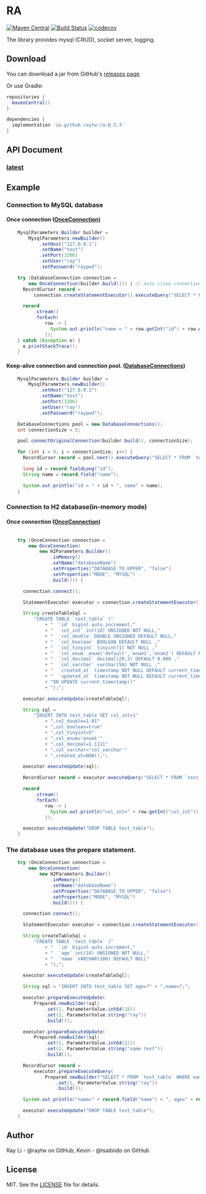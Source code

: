 # RA
[![Maven Central](https://maven-badges.herokuapp.com/maven-central/io.github.raytw/ra/badge.svg)](https://maven-badges.herokuapp.com/maven-central/io.github.raytw/ra)
[![Build Status](https://travis-ci.com/RayTW/RA.svg?branch=develop)](https://travis-ci.com/RayTW/RA)
[![codecov](https://codecov.io/gh/RayTW/RA/branch/develop/graph/badge.svg?token=QVO57XPZRK)](https://codecov.io/gh/RayTW/RA)

The library provides mysql (CRUD), socket server, logging.

## Download

You can download a jar from GitHub's [releases page](https://github.com/RayTW/RA/releases).

Or use Gradle:

```gradle
repositories {
  mavenCentral()
}

dependencies {
  implementation 'io.github.raytw:ra:0.5.3'
}
```

## API Document 
### [latest](https://raytw.github.io/RA/)

## Example
### Connection to MySQL database
#### Once connection ([OnceConnection](https://raytw.github.io/RA/ra/db/connection/OnceConnection.html))
```java
    MysqlParameters.Builder builder =
        MysqlParameters.newBuilder()
            .setHost("127.0.0.1")
            .setName("test")
            .setPort(3306)
            .setUser("ray")
            .setPassword("raypwd");

    try (DatabaseConnection connection =
        new OnceConnection(builder.build())) { // auto close connection.
      RecordCursor record =
          connection.createStatementExecutor().executeQuery("SELECT * FROM `test_table`");

      record
          .stream()
          .forEach(
              row -> {
                System.out.println("name = " + row.getInt("id") + row.getString("name"));
              });
    } catch (Exception e) {
      e.printStackTrace();
    }
```

#### Keep-alive connection and connection pool. ([DatabaseConnections](https://raytw.github.io/RA/ra/db/DatabaseConnections.html))
```java
    MysqlParameters.Builder builder =
        MysqlParameters.newBuilder()
            .setHost("127.0.0.1")
            .setName("test")
            .setPort(3306)
            .setUser("ray")
            .setPassword("raypwd");

    DatabaseConnections pool = new DatabaseConnections();
    int connectionSize = 5;

    pool.connectOriginalConnection(builder.build(), connectionSize);

    for (int i = 0; i < connectionSize; i++) {
      RecordCursor record = pool.next().executeQuery("SELECT * FROM `test_table` LIMIT 1");

      long id = record.fieldLong("id");
      String name = record.field("name");

      System.out.println("id = " + id + ", name" + name);
    }
```

### Connection to H2 database(in-memory mode)
#### Once connection ([OnceConnection](https://raytw.github.io/RA/ra/db/connection/OnceConnection.html))
```java

    try (OnceConnection connection =
        new OnceConnection(
            new H2Parameters.Builder()
                .inMemory()
                .setName("databaseName")
                .setProperties("DATABASE_TO_UPPER", "false")
                .setProperties("MODE", "MYSQL")
                .build())) {

      connection.connect();

      StatementExecutor executor = connection.createStatementExecutor();

      String createTableSql =
          "CREATE TABLE `test_table` ("
              + "  `id` bigint auto_increment,"
              + "  `col_int` int(10) UNSIGNED NOT NULL,"
              + "  `col_double` DOUBLE UNSIGNED DEFAULT NULL,"
              + "  `col_boolean` BOOLEAN DEFAULT NULL ,"
              + "  `col_tinyint` tinyint(1) NOT NULL ,"
              + "  `col_enum` enum('default','enum1','enum2') DEFAULT NULL ,"
              + "  `col_decimal` decimal(20,3) DEFAULT 0.000 ,"
              + "  `col_varchar` varchar(50) NOT NULL ,"
              + "  `created_at` timestamp NOT NULL DEFAULT current_timestamp(),"
              + "  `updated_at` timestamp NOT NULL DEFAULT current_timestamp() "
              + "ON UPDATE current_timestamp()"
              + ");";

      executor.executeUpdate(createTableSql);

      String sql =
          "INSERT INTO test_table SET col_int=1"
              + ",col_double=1.01"
              + ",col_boolean=true"
              + ",col_tinyint=5"
              + ",col_enum='enum1'"
              + ",col_decimal=1.1111"
              + ",col_varchar='col_varchar'"
              + ",created_at=NOW();";

      executor.executeUpdate(sql);

      RecordCursor record = executor.executeQuery("SELECT * FROM `test_table`");

      record
          .stream()
          .forEach(
              row -> {
                System.out.println("col_int=" + row.getInt("col_int"));
              });

      executor.executeUpdate("DROP TABLE test_table");
    }
```

### The database uses the prepare statement.

```java
    try (OnceConnection connection =
        new OnceConnection(
            new H2Parameters.Builder()
                .inMemory()
                .setName("databaseName")
                .setProperties("DATABASE_TO_UPPER", "false")
                .setProperties("MODE", "MYSQL")
                .build())) {

      connection.connect();

      StatementExecutor executor = connection.createStatementExecutor();

      String createTableSql =
          "CREATE TABLE `test_table` ("
              + "  `id` bigint auto_increment,"
              + "  `age` int(10) UNSIGNED NOT NULL,"
              + "  `name` VARCHAR(100) DEFAULT NULL"
              + ");";

      executor.executeUpdate(createTableSql);

      String sql = "INSERT INTO test_table SET age=?" + ",name=?;";

      executor.prepareExecuteUpdate(
          Prepared.newBuilder(sql)
              .set(1, ParameterValue.int64(18))
              .set(2, ParameterValue.string("ray"))
              .build());

      executor.prepareExecuteUpdate(
          Prepared.newBuilder(sql)
              .set(1, ParameterValue.int64(22))
              .set(2, ParameterValue.string("name test"))
              .build());

      RecordCursor record =
          executor.prepareExecuteQuery(
              Prepared.newBuilder("SELECT * FROM `test_table` WHERE name = ? LIMIT 1;")
                  .set(1, ParameterValue.string("ray"))
                  .build());

      System.out.println("name=" + record.field("name") + ", age=" + record.fieldInt("age"));

      executor.executeUpdate("DROP TABLE test_table");
    }
```

## Author

Ray Li - @raytw on GitHub, Kevin - @tsaibiido on GitHub

## License

MIT. See the [LICENSE](https://raw.githubusercontent.com/RayTW/RA/main/LICENSE) file for details.
